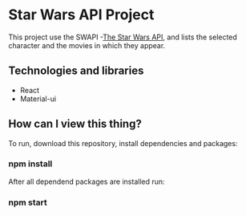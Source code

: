# Star Wars API Project

This project use the SWAPI -[The Star Wars API](https://swapi.dev/), and lists the selected character and the movies in which they appear.

## Technologies and libraries

- React
- Material-ui

## How can I view this thing?

To run, download this repository, install dependencies and packages:

###  npm install

After all dependend packages are installed run:

### npm start 
